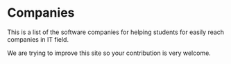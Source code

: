 Companies
=========

This is a list of the software companies for helping students for easily reach companies in IT field.

We are trying to improve this site so your contribution is very welcome.
